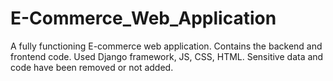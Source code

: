 # E-Commerce_Web_Application
A fully functioning E-commerce web application. Contains the backend and frontend code. Used Django framework, JS, CSS, HTML. 
Sensitive data and code have been removed or not added.
